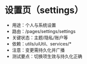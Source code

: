 # 设置页（settings）

- 用途：个人与系统设置
- 路由：/pages/settings/settings
- 关键状态：主题/隐私/账户等
- 依赖：utils/uiUtil、services/*
- 注意：变更需持久化并广播
- 测试要点：切换项生效与持久化正确